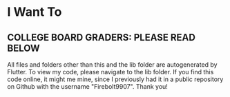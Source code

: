 # I Want To

## COLLEGE BOARD GRADERS: PLEASE READ BELOW
All files and folders other than this and the lib folder are autogenerated by Flutter. To view my code, please navigate to the lib folder. If you find this code online, it might me mine, since I previously had it in a public repository on Github with the username "Firebolt9907". Thank you!
